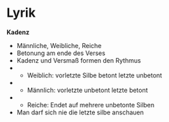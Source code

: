 # Lyrik

**Kadenz**

- Männliche, Weibliche, Reiche
- Betonung am ende des Verses
- Kadenz und Versmaß formen den Rythmus 
- - Weiblich: vorletzte Silbe betont letzte unbetont 
- - Männlich: vorletzte unbetont letzte betont
- - Reiche: Endet auf mehrere unbetonte Silben
- Man darf sich nie die letzte silbe anschauen
